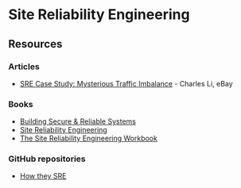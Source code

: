 # Site Reliability Engineering

## Resources

### Articles

* [SRE Case Study: Mysterious Traffic Imbalance](https://tech.ebayinc.com/engineering/sre-case-study-mysterious-traffic-imbalance/) - Charles Li, eBay

### Books

* [Building Secure & Reliable Systems](https://sre.google/static/pdf/building_secure_and_reliable_systems.pdf)
* [Site Reliability Engineering](https://sre.google/sre-book/table-of-contents/)
* [The Site Reliability Engineering Workbook](https://sre.google/workbook/table-of-contents/)

### GitHub repositories

* [How they SRE](https://github.com/upgundecha/howtheysre)

